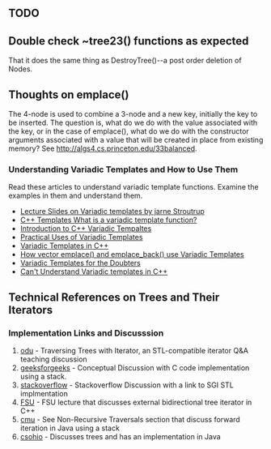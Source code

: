 ## TODO

## Double check ~tree23() functions as expected

That it does the same thing as DestroyTree()--a post order deletion of Nodes.

## Thoughts on emplace()

The 4-node is used to combine a 3-node and a new key, initially the key to be inserted. The question is, what do we do with the value associated with the key, or in the
case of emplace(), what do we do with the constructor arguments associated with a value that will be created in place from existing memory? See http://algs4.cs.princeton.edu/33balanced. 

### Understanding Variadic Templates and How to Use Them

Read these articles to understand variadic template functions. Examine the examples in them and understand them. 

- [Lecture Slides on Variadic templates by jarne Stroutrup](https://parasol.tamu.edu/people/bs/622-GP/variadic-templates-and-tuples.pdf) 
- [C++ Templates What is a variadic template function?](https://www.ibm.com/developerworks/community/blogs/5894415f-be62-4bc0-81c5-3956e82276f3/entry/c_templates_what_is_a_variadic_template_function41?lang=en)
- [Introduction to C++ Variadic Tempaltes](http://kevinushey.github.io/blog/2016/01/27/introduction-to-c++-variadic-templates/)
- [Practical Uses of Variadic Templates](https://crascit.com/2015/03/21/practical-uses-for-variadic-templates/)
- [Variadic Templates in C++](http://eli.thegreenplace.net/2014/variadic-templates-in-c/)
- [How vector emplace() and emplace\_back() use Variadic Templates](http://enki-tech.blogspot.com/2012/08/c11-vector-improved-how-it-works.html)
- [Variadic Templates for the Doubters](http://lbrandy.com/blog/2013/03/variadic_templates/)
- [Can't Understand Variadic templates in C++](http://stackoverflow.com/questions/30937379/cant-understand-variadic-templates-in-c)

## Technical References on Trees and Their Iterators 

### Implementation Links and Discusssion

1. [odu] - Traversing Trees with Iterator, an STL-compatible iterator Q&A teaching discussion
2. [geeksforgeeks] - Conceptual Discussion with C code implementation using a stack.
3. [stackoverflow] - Stackoverflow Discussion with a link to SGI STL implmentation 
4. [FSU] - FSU lecture that discusses external bidirectional tree iterator in C++
5. [cmu] - See Non-Recursive Traversals section that discuss forward iteration in Java using a stack
6. [csohio] - Discusses trees and has an implementation in Java

[odu]: <https://secweb.cs.odu.edu/~zeil/cs361/web/website/Lectures/treetraversal/page/treetraversal.html> 
[geeksforgeeks]: <http://www.geeksforgeeks.org/inorder-tree-traversal-without-recursion/>
[stackoverflow]: <http://stackoverflow.com/questions/12684191/implementing-an-iterator-over-binary-or-arbitrary-tree-using-c-11>
[FSU]: <http://www.cs.fsu.edu/~lacher/courses/COP4530/lectures/binary_search_trees3/index.html?$$$slide05i.html$$$>
[cmu]: <https://www.cs.cmu.edu/~adamchik/15-121/lectures/Trees/trees.html>
[csohio]: <http://grail.cba.csuohio.edu/~matos/notes/cis-265/lecture-notes/11-26slide.pdf>

